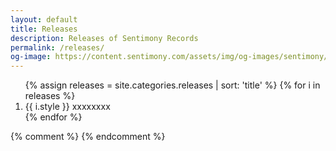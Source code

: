 ```yaml
---
layout: default
title: Releases
description: Releases of Sentimony Records
permalink: /releases/
og-image: https://content.sentimony.com/assets/img/og-images/sentimony/home.jpg
---
```


<ol>
{% assign releases = site.categories.releases | sort: 'title' %}
{% for i in releases %}
<li>{{ i.style }} xxxxxxxx</li>
{% endfor %}
</ol>

{% comment %}
{% endcomment %}
